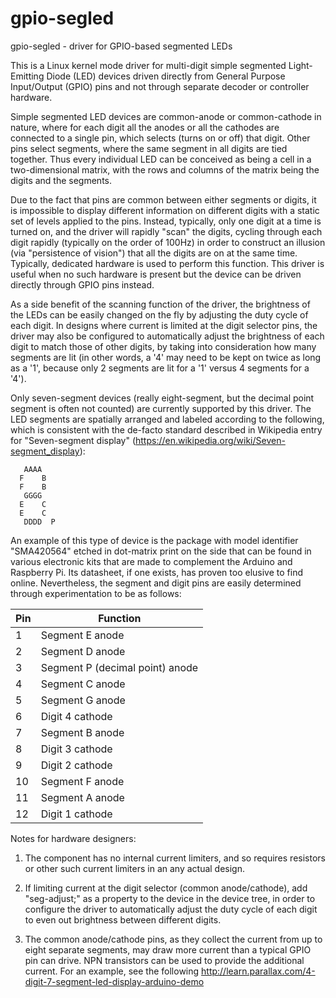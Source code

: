# gpio-segled
gpio-segled - driver for GPIO-based segmented LEDs

This is a Linux kernel mode driver for multi-digit simple segmented
Light-Emitting Diode (LED) devices driven directly from General Purpose
Input/Output (GPIO) pins and not through separate decoder or
controller hardware.

Simple segmented LED devices are common-anode or common-cathode in nature,
where for each digit all the anodes or all the cathodes are connected to
a single pin, which selects (turns on or off) that digit.  Other pins
select segments, where the same segment in all digits are tied together.
Thus every individual LED can be conceived as being a cell in a
two-dimensional matrix, with the rows and columns of the matrix being the
digits and the segments.

Due to the fact that pins are common between either segments or digits,
it is impossible to display different information on different digits
with a static set of levels applied to the pins.  Instead, typically,
only one digit at a time is turned on, and the driver will rapidly "scan"
the digits, cycling through each digit rapidly (typically on the order of
100Hz) in order to construct an illusion (via "persistence of vision")
that all the digits are on at the same time.  Typically, dedicated hardware
is used to perform this function.  This driver is useful when no such
hardware is present but the device can be driven directly through GPIO
pins instead.

As a side benefit of the scanning function of the driver, the brightness
of the LEDs can be easily changed on the fly by adjusting the duty cycle
of each digit.  In designs where current is limited at the digit selector
pins, the driver may also be configured to automatically adjust the
brightness of each digit to match those of other digits, by taking into
consideration how many segments are lit (in other words, a '4' may need
to be kept on twice as long as a '1', because only 2 segments are lit for
a '1' versus 4 segments for a '4').

Only seven-segment devices (really eight-segment, but the decimal point
segment is often not counted) are currently supported by this driver.
The LED segments are spatially arranged and labeled according to the
following, which is consistent with the de-facto standard described in
Wikipedia entry for "Seven-segment display"
(https://en.wikipedia.org/wiki/Seven-segment_display):

```
   AAAA
  F    B
  F    B
   GGGG
  E    C
  E    C
   DDDD  P
```

An example of this type of device is the package with model identifier
"SMA420564" etched in dot-matrix print on the side that can be found in
various electronic kits that are made to complement the Arduino and
Raspberry Pi.  Its datasheet, if one exists, has proven too elusive to
find online.  Nevertheless, the segment and digit pins are easily
determined through experimentation to be as follows:

  Pin |  Function
----- |  -------------------------------
   1  |  Segment E anode
   2  |  Segment D anode
   3  |  Segment P (decimal point) anode
   4  |  Segment C anode
   5  |  Segment G anode
   6  |  Digit 4 cathode
   7  |  Segment B anode
   8  |  Digit 3 cathode
   9  |  Digit 2 cathode
  10  |  Segment F anode
  11  |  Segment A anode
  12  |  Digit 1 cathode

Notes for hardware designers:
1. The component has no internal current limiters, and so requires
   resistors or other such current limiters in an any actual design.

2. If limiting current at the digit selector (common anode/cathode),
   add "seg-adjust;" as a property to the device in the device tree,
   in order to configure the driver to automatically adjust the duty
   cycle of each digit to even out brightness between different digits.

3. The common anode/cathode pins, as they collect the current from
   up to eight separate segments, may draw more current than a typical
   GPIO pin can drive.  NPN transistors can be used to provide the
   additional current.  For an example, see the following
     http://learn.parallax.com/4-digit-7-segment-led-display-arduino-demo
